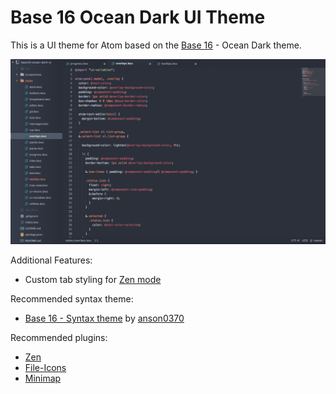 # Base 16 Ocean Dark UI Theme

This is a UI theme for Atom based on the [Base 16](http://chriskempson.github.io/base16/) - Ocean Dark theme.

![Preview](https://raw.githubusercontent.com/rm-code/base16-ocean-dark-ui/master/screenshots/screenshot.png)

Additional Features:

- Custom tab styling for [Zen mode](https://atom.io/packages/zen)

Recommended syntax theme:

- [Base 16 - Syntax theme](https://atom.io/themes/base16-ocean-dark-syntax-theme) by [anson0370](https://github.com/anson0370)

Recommended plugins:

- [Zen](https://atom.io/packages/zen)
- [File-Icons](https://atom.io/packages/file-icons)
- [Minimap](https://atom.io/packages/minimap)
